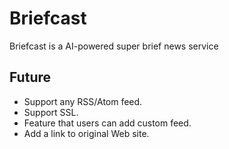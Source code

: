 # Briefcast

Briefcast is a AI-powered super brief news service

## Future

- Support any RSS/Atom feed.
- Support SSL.
- Feature that users can add custom feed.
- Add a link to original Web site.
